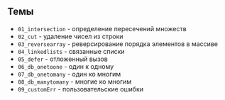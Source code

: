 
## Темы

+ `01_intersection`   - определение пересечений множеств
+ `02_cut`            - удаление чисел из строки
+ `03_reversearray`   - реверсирование порядка элементов в массиве
+ `04_linkedlists`    - связанные списки
+ `05_defer`          - отложенный вызов
+ `06_db_onetoone`    - один к одному
+ `07_db_onetomany`   - один ко многим
+ `08_db_manytomany`  - многие ко многим
+ `09_customErr`      - пользовательские ошибки